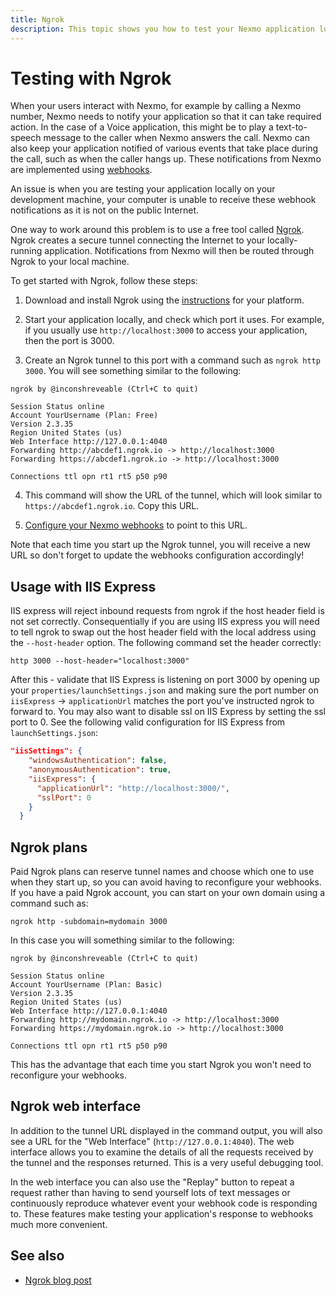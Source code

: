 ```yaml
---
title: Ngrok
description: This topic shows you how to test your Nexmo application locally using Ngrok. 
---
```


# Testing with Ngrok

When your users interact with Nexmo, for example by calling a Nexmo number, Nexmo needs to notify your application so that it can take required action. In the case of a Voice application, this might be to play a text-to-speech message to the caller when Nexmo answers the call. Nexmo can also keep your application notified of various events that take place during the call, such as when the caller hangs up. These notifications from Nexmo are implemented using [webhooks](/concepts/guides/webhooks).

An issue is when you are testing your application locally on your development machine, your computer is unable to receive these webhook notifications as it is not on the public Internet.

One way to work around this problem is to use a free tool called [Ngrok](https://ngrok.com/). Ngrok creates a secure tunnel connecting the Internet to your locally-running application. Notifications from Nexmo will then be routed through Ngrok to your local machine.

To get started with Ngrok, follow these steps:

1) Download and install Ngrok using the [instructions](https://ngrok.com/download) for your platform.

2) Start your application locally, and check which port it uses. For example, if you usually use `http://localhost:3000` to access your application, then the port is 3000.

3) Create an Ngrok tunnel to this port with a command such as `ngrok http 3000`. You will see something similar to the following:

``` shell
ngrok by @inconshreveable (Ctrl+C to quit)

Session Status online
Account YourUsername (Plan: Free)
Version 2.3.35
Region United States (us)
Web Interface http://127.0.0.1:4040
Forwarding http://abcdef1.ngrok.io -> http://localhost:3000
Forwarding https://abcdef1.ngrok.io -> http://localhost:3000

Connections ttl opn rt1 rt5 p50 p90
```

4) This command will show the URL of the tunnel, which will look similar to `https://abcdef1.ngrok.io`. Copy this URL.

5) [Configure your Nexmo webhooks](#setting-webhook-endpoints) to point to this URL.

Note that each time you start up the Ngrok tunnel, you will receive a new URL so don't forget to update the webhooks configuration accordingly!

## Usage with IIS Express

IIS express will reject inbound requests from ngrok if the host header field is not set correctly. Consequentially if you are using IIS express you will need to tell ngrok to swap out the host header field with the local address using the `--host-header` option. The following command set the header correctly:

``` shell
http 3000 --host-header="localhost:3000"
```

After this - validate that IIS Express is listening on port 3000 by opening up your `properties/launchSettings.json` and making sure the port number on `iisExpress` -> `applicationUrl` matches the port you've instructed ngrok to forward to. You may also want to disable ssl on IIS Express by setting the ssl port to 0. See the following valid configuration for IIS Express from `launchSettings.json`:

``` json
"iisSettings": {
    "windowsAuthentication": false,
    "anonymousAuthentication": true,
    "iisExpress": {
      "applicationUrl": "http://localhost:3000/",
      "sslPort": 0
    }
  }
```

## Ngrok plans

Paid Ngrok plans can reserve tunnel names and choose which one to use when they start up, so you can avoid having to reconfigure your webhooks. If you have a paid Ngrok account, you can start on your own domain using a command such as:

``` shell
ngrok http -subdomain=mydomain 3000
```

In this case you will something similar to the following:

``` shell
ngrok by @inconshreveable (Ctrl+C to quit)

Session Status online
Account YourUsername (Plan: Basic)
Version 2.3.35
Region United States (us)
Web Interface http://127.0.0.1:4040
Forwarding http://mydomain.ngrok.io -> http://localhost:3000
Forwarding https://mydomain.ngrok.io -> http://localhost:3000

Connections ttl opn rt1 rt5 p50 p90
```

This has the advantage that each time you start Ngrok you won't need to reconfigure your webhooks.

## Ngrok web interface

In addition to the tunnel URL displayed in the command output, you will also see a URL for the "Web Interface" (`http://127.0.0.1:4040`). The web interface allows you to examine the details of all the requests received by the tunnel and the responses returned. This is a very useful debugging tool.

In the web interface you can also use the "Replay" button to repeat a request rather than having to send yourself lots of text messages or continuously reproduce whatever event your webhook code is responding to. These features make testing your application's response to webhooks much more convenient.

## See also

* [Ngrok blog post](https://www.nexmo.com/blog/2017/07/04/local-development-nexmo-ngrok-tunnel-dr)
